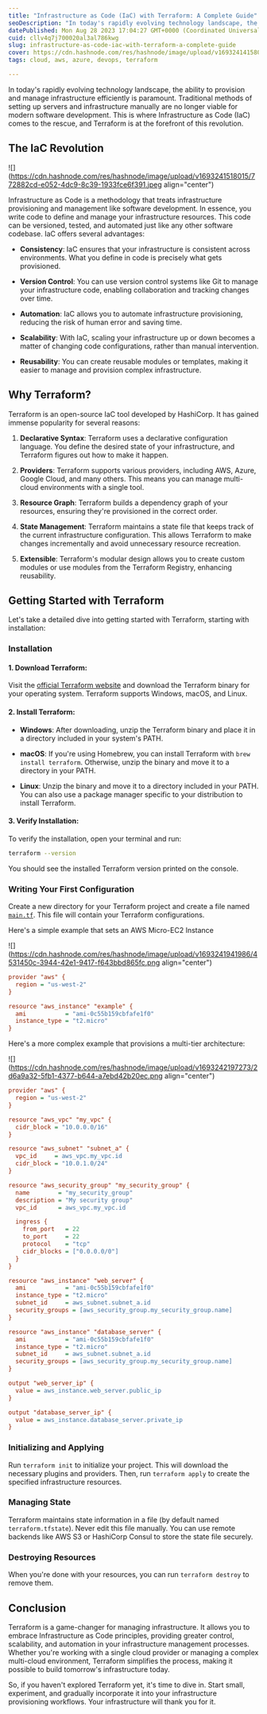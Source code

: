 ```yaml
---
title: "Infrastructure as Code (IaC) with Terraform: A Complete Guide"
seoDescription: "In today's rapidly evolving technology landscape, the ability to provision and manage infrastructure efficiently is paramount. Traditional methods of ..."
datePublished: Mon Aug 28 2023 17:04:27 GMT+0000 (Coordinated Universal Time)
cuid: cllv4q7j700020al3al786kwg
slug: infrastructure-as-code-iac-with-terraform-a-complete-guide
cover: https://cdn.hashnode.com/res/hashnode/image/upload/v1693241415801/9199503d-9ac5-47e8-bac2-f6ffb61910d5.png
tags: cloud, aws, azure, devops, terraform

---
```


In today's rapidly evolving technology landscape, the ability to provision and manage infrastructure efficiently is paramount. Traditional methods of setting up servers and infrastructure manually are no longer viable for modern software development. This is where Infrastructure as Code (IaC) comes to the rescue, and Terraform is at the forefront of this revolution.

## **The IaC Revolution**

![](https://cdn.hashnode.com/res/hashnode/image/upload/v1693241518015/772882cd-e052-4dc9-8c39-1933fce6f391.jpeg align="center")

Infrastructure as Code is a methodology that treats infrastructure provisioning and management like software development. In essence, you write code to define and manage your infrastructure resources. This code can be versioned, tested, and automated just like any other software codebase. IaC offers several advantages:

* **Consistency**: IaC ensures that your infrastructure is consistent across environments. What you define in code is precisely what gets provisioned.
    
* **Version Control**: You can use version control systems like Git to manage your infrastructure code, enabling collaboration and tracking changes over time.
    
* **Automation**: IaC allows you to automate infrastructure provisioning, reducing the risk of human error and saving time.
    
* **Scalability**: With IaC, scaling your infrastructure up or down becomes a matter of changing code configurations, rather than manual intervention.
    
* **Reusability**: You can create reusable modules or templates, making it easier to manage and provision complex infrastructure.
    

## **Why Terraform?**

Terraform is an open-source IaC tool developed by HashiCorp. It has gained immense popularity for several reasons:

1. **Declarative Syntax**: Terraform uses a declarative configuration language. You define the desired state of your infrastructure, and Terraform figures out how to make it happen.
    
2. **Providers**: Terraform supports various providers, including AWS, Azure, Google Cloud, and many others. This means you can manage multi-cloud environments with a single tool.
    
3. **Resource Graph**: Terraform builds a dependency graph of your resources, ensuring they're provisioned in the correct order.
    
4. **State Management**: Terraform maintains a state file that keeps track of the current infrastructure configuration. This allows Terraform to make changes incrementally and avoid unnecessary resource recreation.
    
5. **Extensible**: Terraform's modular design allows you to create custom modules or use modules from the Terraform Registry, enhancing reusability.
    

## **Getting Started with Terraform**

Let's take a detailed dive into getting started with Terraform, starting with installation:

### **Installation**

#### 1\. **Download Terraform**:

Visit the [official Terraform website](https://www.terraform.io/downloads.html) and download the Terraform binary for your operating system. Terraform supports Windows, macOS, and Linux.

#### 2\. **Install Terraform**:

* **Windows**: After downloading, unzip the Terraform binary and place it in a directory included in your system's PATH.
    
* **macOS**: If you're using Homebrew, you can install Terraform with `brew install terraform`. Otherwise, unzip the binary and move it to a directory in your PATH.
    
* **Linux**: Unzip the binary and move it to a directory included in your PATH. You can also use a package manager specific to your distribution to install Terraform.
    

#### 3\. **Verify Installation**:

To verify the installation, open your terminal and run:

```bash
terraform --version
```

You should see the installed Terraform version printed on the console.

### **Writing Your First Configuration**

Create a new directory for your Terraform project and create a file named [`main.tf`](http://main.tf). This file will contain your Terraform configurations.

Here's a simple example that sets an AWS Micro-EC2 Instance

![](https://cdn.hashnode.com/res/hashnode/image/upload/v1693241941986/4531450c-3944-42e1-9417-f643bbd865fc.png align="center")

```ini
provider "aws" {
  region = "us-west-2"
}

resource "aws_instance" "example" {
  ami           = "ami-0c55b159cbfafe1f0"
  instance_type = "t2.micro"
}
```

Here's a more complex example that provisions a multi-tier architecture:

![](https://cdn.hashnode.com/res/hashnode/image/upload/v1693242197273/2d6a9a32-5fb1-4377-b644-a7ebd42b20ec.png align="center")

```ini
provider "aws" {
  region = "us-west-2"
}

resource "aws_vpc" "my_vpc" {
  cidr_block = "10.0.0.0/16"
}

resource "aws_subnet" "subnet_a" {
  vpc_id     = aws_vpc.my_vpc.id
  cidr_block = "10.0.1.0/24"
}

resource "aws_security_group" "my_security_group" {
  name        = "my_security_group"
  description = "My security group"
  vpc_id      = aws_vpc.my_vpc.id

  ingress {
    from_port   = 22
    to_port     = 22
    protocol    = "tcp"
    cidr_blocks = ["0.0.0.0/0"]
  }
}

resource "aws_instance" "web_server" {
  ami           = "ami-0c55b159cbfafe1f0"
  instance_type = "t2.micro"
  subnet_id     = aws_subnet.subnet_a.id
  security_groups = [aws_security_group.my_security_group.name]
}

resource "aws_instance" "database_server" {
  ami           = "ami-0c55b159cbfafe1f0"
  instance_type = "t2.micro"
  subnet_id     = aws_subnet.subnet_a.id
  security_groups = [aws_security_group.my_security_group.name]
}

output "web_server_ip" {
  value = aws_instance.web_server.public_ip
}

output "database_server_ip" {
  value = aws_instance.database_server.private_ip
}
```

### **Initializing and Applying**

Run `terraform init` to initialize your project. This will download the necessary plugins and providers. Then, run `terraform apply` to create the specified infrastructure resources.

### **Managing State**

Terraform maintains state information in a file (by default named `terraform.tfstate`). Never edit this file manually. You can use remote backends like AWS S3 or HashiCorp Consul to store the state file securely.

### **Destroying Resources**

When you're done with your resources, you can run `terraform destroy` to remove them.

## **Conclusion**

Terraform is a game-changer for managing infrastructure. It allows you to embrace Infrastructure as Code principles, providing greater control, scalability, and automation in your infrastructure management processes. Whether you're working with a single cloud provider or managing a complex multi-cloud environment, Terraform simplifies the process, making it possible to build tomorrow's infrastructure today.

So, if you haven't explored Terraform yet, it's time to dive in. Start small, experiment, and gradually incorporate it into your infrastructure provisioning workflows. Your infrastructure will thank you for it.